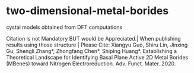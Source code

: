 # two-dimensional-metal-borides
cystal models obtained from DFT computations

Citation is not Mandatory BUT would be Appreciated.|
When publishing results using those structure | Please Cite: 
Xiangyu Guo, Shiru Lin, Jinxing Gu, Shengli Zhang*, Zhongfang Chen*, Shiping Huang*. Establishing a Theoretical Landscape for Identifying Basal Plane Active 2D Metal Borides (MBenes) toward Nitrogen Electroreduction. Adv. Funct. Mater. 2020.
